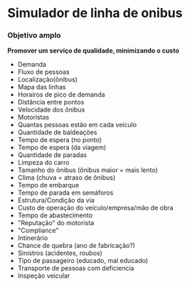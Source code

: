 # Simulador de linha de onibus

### Objetivo amplo
**Promover um serviço de qualidade, minimizando o custo**


- Demanda
- Fluxo de pessoas
- Localização(ônibus)
- Mapa das linhas
- Horairos de pico de demanda
- Distância entre pontos
- Velocidade dos ônibus
- Motoristas
- Quantas pessoas estão em cada veículo
- Quantidade de baldeações 
- Tempo de espera (no ponto)
- Tempo de espera (da viagem)
- Quantidade de paradas
- Limpeza do carro
- Tamanho do ônibus (ônibus maior = mais lento)
- Clima (chuva = atraso de ônibus)
- Tempo de embarque
- Tempo de parada em semáforos
- Estrutura/Condição da via
- Custo de operação do veículo/empresa/mão de obra
- Tempo de abastecimento
- "Reputação" do motorista
- "Compliance"
- Intinerário
- Chance de quebra (ano de fabricação?)
- Sinistros (acidentes, roubos)
- Tipo de passageiro (educado, mal educado) 
- Transporte de pessoas com deficiencia
- Inspeção veicular
